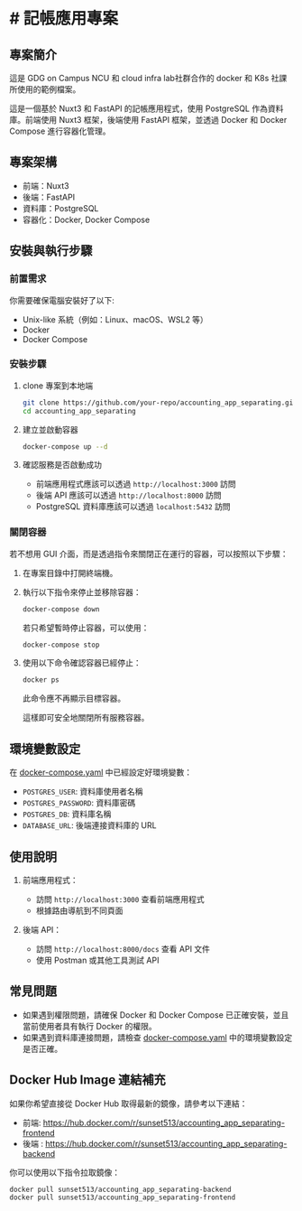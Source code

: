 # # 記帳應用專案



## 專案簡介
這是 GDG on Campus NCU 和 cloud infra lab社群合作的 docker 和 K8s 社課所使用的範例檔案。

這是一個基於 Nuxt3 和 FastAPI 的記帳應用程式，使用 PostgreSQL 作為資料庫。前端使用 Nuxt3 框架，後端使用 FastAPI 框架，並透過 Docker 和 Docker Compose 進行容器化管理。

## 專案架構
- 前端：Nuxt3
- 後端：FastAPI
- 資料庫：PostgreSQL
- 容器化：Docker, Docker Compose

## 安裝與執行步驟

### 前置需求
你需要確保電腦安裝好了以下:
- Unix-like 系統（例如：Linux、macOS、WSL2 等）
- Docker
- Docker Compose


### 安裝步驟
1. clone 專案到本地端
    ```bash
    git clone https://github.com/your-repo/accounting_app_separating.git
    cd accounting_app_separating
    ```

2. 建立並啟動容器
    ```bash
    docker-compose up --d
    ```

3. 確認服務是否啟動成功
    - 前端應用程式應該可以透過 `http://localhost:3000` 訪問
    - 後端 API 應該可以透過 `http://localhost:8000` 訪問
    - PostgreSQL 資料庫應該可以透過 `localhost:5432` 訪問

### 關閉容器

 若不想用 GUI 介面，而是透過指令來關閉正在運行的容器，可以按照以下步驟：

1. 在專案目錄中打開終端機。
2. 執行以下指令來停止並移除容器：
      ```bash
      docker-compose down
      ```
      若只希望暫時停止容器，可以使用：
      ```bash
      docker-compose stop
      ```
3. 使用以下命令確認容器已經停止：
      ```bash
      docker ps
      ```
      此命令應不再顯示目標容器。

    這樣即可安全地關閉所有服務容器。

## 環境變數設定
在 [docker-compose.yaml](http://_vscodecontentref_/1) 中已經設定好環境變數：
- `POSTGRES_USER`: 資料庫使用者名稱
- `POSTGRES_PASSWORD`: 資料庫密碼
- `POSTGRES_DB`: 資料庫名稱
- `DATABASE_URL`: 後端連接資料庫的 URL

## 使用說明
1. 前端應用程式：
    - 訪問 `http://localhost:3000` 查看前端應用程式
    - 根據路由導航到不同頁面

2. 後端 API：
    - 訪問 `http://localhost:8000/docs` 查看 API 文件
    - 使用 Postman 或其他工具測試 API

## 常見問題
- 如果遇到權限問題，請確保 Docker 和 Docker Compose 已正確安裝，並且當前使用者具有執行 Docker 的權限。
- 如果遇到資料庫連接問題，請檢查 [docker-compose.yaml](http://_vscodecontentref_/2) 中的環境變數設定是否正確。


## Docker Hub Image 連結補充

如果你希望直接從 Docker Hub 取得最新的鏡像，請參考以下連結：

- 前端: https://hub.docker.com/r/sunset513/accounting_app_separating-frontend
- 後端 : https://hub.docker.com/r/sunset513/accounting_app_separating-backend

你可以使用以下指令拉取鏡像：
```bash
docker pull sunset513/accounting_app_separating-backend
docker pull sunset513/accounting_app_separating-frontend
```